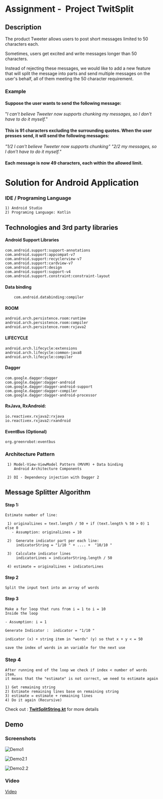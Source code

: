 ﻿# Assignment - ​ Project TwitSplit


## Description

The product Tweeter allows users to post short messages limited to 50
characters each.

Sometimes, users get excited and write messages longer than 50 characters.

Instead of rejecting these messages, we would like to add a new feature that will
split the message into parts and send multiple messages on the user's behalf,
all of them meeting the 50 character requirement.

### Example

#### Suppose the user wants to send the following message:

"*I can't believe Tweeter now supports chunking my messages, so I don't have to do it myself.*"

#### This is 91 characters excluding the surrounding quotes. When the user presses send, it will send the following messages:

*"1/2 I can't believe Tweeter now supports chunking"
"2/2 my messages, so I don't have to do it myself."*

#### Each message is now 49 characters, each within the allowed limit.


# Solution for Android Application

### IDE / Programing Language
	1) Android Studio
	2) Programing Language: Kotlin

## Technologies and 3rd party libraries
	
#### Android Support Libraries

	com.android.support:support-annotations
	com.android.support:appcompat-v7
	com.android.support:recyclerview-v7
	com.android.support:cardview-v7
	com.android.support:design
	com.android.support:support-v4
	com.android.support.constraint:constraint-layout
	
#### Data binding
		com.android.databinding:compiler

#### ROOM
	android.arch.persistence.room:runtime
	android.arch.persistence.room:compiler
	android.arch.persistence.room:rxjava2

#### LIFECYCLE

	android.arch.lifecycle:extensions
	android.arch.lifecycle:common-java8
	android.arch.lifecycle:compiler

#### Dagger
	com.google.dagger:dagger
	com.google.dagger:dagger-android
	com.google.dagger:dagger-android-support
	com.google.dagger:dagger-compiler
	com.google.dagger:dagger-android-processor

#### RxJava, RxAndroid:

	io.reactivex.rxjava2:rxjava
	io.reactivex.rxjava2:rxandroid

#### EventBus (Optional)
	org.greenrobot:eventbus


###  Architecture Pattern

	 1) Model-View-ViewModel Pattern (MVVM) + Data binding
		Android Architecture Components
	  
	 2) DI - Dependency injection with Dagger 2

	 
## Message Splitter Algorithm

#### Step 1:
	Estimate number of line:
	
     1) originalLines = text.length / 50 + if (text.length % 50 > 0) 1 else 0
	   - Assumption: originalLines = 10
     
     2)  Generate indicator part per each line: 
	     indicatorString = "1/10 " + .... +  "10/10 "
	 
	 3)  Calculate indicator lines 
	     indicatorLines = indicatorString.length / 50  
      
	 4) estimate = originalLines + indicatorLines  

#### Step 2

	Split the input text into an array of words
	
	
#### Step 3

	Make a for loop that runs from i = 1 to i = 10
	Inside the loop

	- Assumption: i = 1
	
	Generate Indicator :  indicator = "1/10 " 
	
	indicator (x) + string item in "words" (y) so that x + y < = 50

	save the index of words in an variable for the next use


### Step 4

	After running end of the loop we check if index < number of words item,
	it means that the "estimate" is not correct, we need to estimate again
	
	1) Get remaining string
	2) Estimate remaining lines base on remaining string
	3) estimate = estimate + remaining lines
	4) Do it again (Recursive)

Check out : [**TwitSplitString.kt**](https://github.com/phuong-tran/TwitSplit/blob/master/app/src/main/java/zalora/com/twitsplit/utils/TwitSplitString.kt) for more details
		


## Demo


### Screenshots

![Demo1](https://github.com/phuong-tran/TwitSplit/blob/master/demo/Demo1.png)


![Demo2.1](https://github.com/phuong-tran/TwitSplit/blob/master/demo/Demo2.1.png)


![Demo2.2](https://github.com/phuong-tran/TwitSplit/blob/master/demo/Demo2.2.png)

	

### Video

[Video](https://github.com/phuong-tran/TwitSplit/blob/master/demo/video.mp4)
		



	
	
	
	 

		

	

	
	

		

